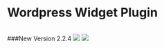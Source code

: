 Wordpress Widget Plugin
=======================

<img scr="https://raw.github.com/McCouman/ReLiveRadio-JsonP-about-Ajax/master/Wordpress-ReliveRadio-Shortcode/relive-radio-widget/Infos.png">

###New Version 2.2.4
<img src="https://raw.github.com/McCouman/ReLiveRadio-JsonP-about-Ajax/master/Wordpress-ReliveRadio-Shortcode/relive-radio-widget/screen-widget.png">
<img src="https://raw.github.com/McCouman/ReLiveRadio-JsonP-about-Ajax/master/Wordpress-ReliveRadio-Shortcode/relive-radio-widget/v2.2.4.png">
